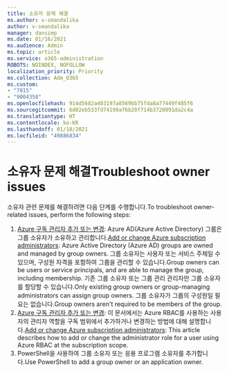 ```yaml
---
title: 소유자 문제 해결
ms.author: v-smandalika
author: v-smandalika
manager: dansimp
ms.date: 01/16/2021
ms.audience: Admin
ms.topic: article
ms.service: o365-administration
ROBOTS: NOINDEX, NOFOLLOW
localization_priority: Priority
ms.collection: Adm_O365
ms.custom:
- "7815"
- "9004358"
ms.openlocfilehash: 914d5682a403197a8569bb75fda8a77449f485f6
ms.sourcegitcommit: 6d02eb533fd74199af6b20f714b3720991da2c4a
ms.translationtype: HT
ms.contentlocale: ko-KR
ms.lasthandoff: 01/18/2021
ms.locfileid: "49886834"
---
```

# <a name="troubleshoot-owner-issues"></a><span data-ttu-id="dd795-102">소유자 문제 해결</span><span class="sxs-lookup"><span data-stu-id="dd795-102">Troubleshoot owner issues</span></span>

<span data-ttu-id="dd795-103">소유자 관련 문제를 해결하려면 다음 단계를 수행합니다.</span><span class="sxs-lookup"><span data-stu-id="dd795-103">To troubleshoot owner-related issues, perform the following steps:</span></span>

1. <span data-ttu-id="dd795-104">[Azure 구독 관리자 추가 또는 변경](https://docs.microsoft.com/azure/active-directory/fundamentals/active-directory-accessmanagement-managing-group-owners): Azure AD(Azure Active Directory) 그룹은 그룹 소유자가 소유하고 관리합니다.</span><span class="sxs-lookup"><span data-stu-id="dd795-104">[Add or change Azure subscription administrators](https://docs.microsoft.com/azure/active-directory/fundamentals/active-directory-accessmanagement-managing-group-owners): Azure Active Directory (Azure AD) groups are owned and managed by group owners.</span></span> <span data-ttu-id="dd795-105">그룹 소유자는 사용자 또는 서비스 주체일 수 있으며, 구성원 자격을 포함하여 그룹을 관리할 수 있습니다.</span><span class="sxs-lookup"><span data-stu-id="dd795-105">Group owners can be users or service principals, and are able to manage the group, including membership.</span></span> <span data-ttu-id="dd795-106">기존 그룹 소유자 또는 그룹 관리 관리자만 그룹 소유자를 할당할 수 있습니다.</span><span class="sxs-lookup"><span data-stu-id="dd795-106">Only existing group owners or group-managing administrators can assign group owners.</span></span> <span data-ttu-id="dd795-107">그룹 소유자가 그룹의 구성원일 필요는 없습니다.</span><span class="sxs-lookup"><span data-stu-id="dd795-107">Group owners aren't required to be members of the group.</span></span>
2. <span data-ttu-id="dd795-108">[Azure 구독 관리자 추가 또는 변경](https://docs.microsoft.com/azure/cost-management-billing/manage/add-change-subscription-administrator): 이 문서에서는 Azure RBAC를 사용하는 사용자의 관리자 역할을 구독 범위에서 추가하거나 변경하는 방법에 대해 설명합니다.</span><span class="sxs-lookup"><span data-stu-id="dd795-108">[Add or change Azure subscription administrators](https://docs.microsoft.com/azure/cost-management-billing/manage/add-change-subscription-administrator): This article describes how to add or change the administrator role for a user using Azure RBAC at the subscription scope.</span></span>
3. <span data-ttu-id="dd795-109">PowerShell을 사용하여 그룹 소유자 또는 응용 프로그램 소유자를 추가합니다.</span><span class="sxs-lookup"><span data-stu-id="dd795-109">Use PowerShell to add a group owner or an application owner.</span></span>
